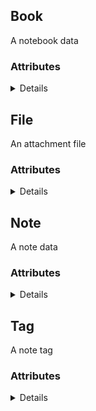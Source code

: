 <a name="#resource-book"></a>
## Book


A notebook data


### Attributes

<details>
  <summary>Details</summary>


| Name | Type | Description | Example |
| ------- | ------- | ------- | ------- |
| **_id** | *string* | The unique notebook ID which should start with `book:` and the remains are randomly generated string<br/> **pattern:** <pre>^book:</pre><br/> **Length:** `6..128` | `"book:9dc6a7a7"` |
| **_rev** | *string* | This is a CouchDB specific field. The current MVCC-token/revision of this document (mandatory and immutable) | `"14-813af5085bb6a2648c3f0aca37fc821f"` |
| **count** | *number* | It indicates the number of notes in the notebook | `42.0` |
| **createdAt** | *number* | The date time when the notebook was created, represented with Unix timestamps in milliseconds | `42.0` |
| **name** | *string* | The notebook name<br/> **Length:** `1..64` | `"example"` |
| **parentBookId** | *nullable string* | The ID of the parent notebook | `null` |
| **updatedAt** | *number* | The date time when the notebook was last updated, represented with Unix timestamps in milliseconds | `42.0` |

</details>


<a name="#resource-file"></a>
## File


An attachment file


### Attributes

<details>
  <summary>Details</summary>


| Name | Type | Description | Example |
| ------- | ------- | ------- | ------- |
| **_attachments:index:content_type** | *string* | The content type of the file<br/> **one of:**`"image/png"` or `"image/jpeg"` or `"image/jpg"` or `"image/svg+xml"` or `"image/gif"` or `"image/heic"` or `"image/heif"` | `"image/png"` |
| **_attachments:index:data** | *string or object* | The file data |  |
| **_id** | *string* | The unique document ID which should start with `file:` and the remains are randomly generated string<br/> **pattern:** <pre>^file:</pre><br/> **Length:** `6..128` | `"file:By8_nQtce"` |
| **_rev** | *string* | This is a CouchDB specific field. The current MVCC-token/revision of this document (mandatory and immutable). | `"14-813af5085bb6a2648c3f0aca37fc821f"` |
| **contentLength** | *number* | The content length of the file<br/> **Range:** `value <= 10485760` | `42.0` |
| **contentType** | *string* | The MIME type of the content<br/> **one of:**`"image/png"` or `"image/jpeg"` or `"image/jpg"` or `"image/svg+xml"` or `"image/gif"` or `"image/heic"` or `"image/heif"`<br/> **Length:** `0..128` | `"image/png"` |
| **createdAt** | *number* | The date time when the note was created, represented with Unix timestamps in milliseconds | `42.0` |
| **name** | *string* | The file name<br/> **Length:** `1..128` | `"example"` |
| **publicIn** | *array* | An array of the note IDs where the file is included | `[null]` |

</details>


<a name="#resource-note"></a>
## Note


A note data


### Attributes

<details>
  <summary>Details</summary>


| Name | Type | Description | Example |
| ------- | ------- | ------- | ------- |
| **_conflicts** | *array* | Conflicted revisions | `["24-530ea621fb9b5b28b8ff4243e4235f01"]` |
| **_id** | *string* | The unique document ID which should start with `note:` and the remains are randomly generated string<br/> **pattern:** <pre>^note:</pre><br/> **Length:** `6..128` | `"note:Bkl_9Vubx"` |
| **_rev** | *string* | This is a CouchDB specific field. The current MVCC-token/revision of this document (mandatory and immutable). | `"14-813af5085bb6a2648c3f0aca37fc821f"` |
| **body** | *string* | The content of the note represented with Markdown<br/> **Length:** `0..1048576` | `"example"` |
| **bookId** | *string* | The notebook ID<br/> **pattern:** <pre>^(book:&#x7c;trash$)</pre><br/> **Length:** `5..128` | `"example"` |
| **createdAt** | *number* | The date time when the note was created, represented with Unix timestamps in milliseconds | `1513330812556` |
| **doctype** | *string* | The format type of the body field. It currently can take markdown only, reserved for the future<br/> **one of:**`"markdown"` | `"markdown"` |
| **migratedBy** | *string* | The type of the data migration<br/> **Length:** `0..128` | `"migrateAddingParentBookId"` |
| **numOfCheckedTasks** | *number* | The number of checked tasks, extracted from body | `42.0` |
| **numOfTasks** | *number* | The number of tasks, extracted from body | `42.0` |
| **pinned** | *boolean* | Whether the note is pinned to top | `true` |
| **share** | *string* | The sharing mode of the note<br/> **one of:**`"private"` or `"public"` | `"private"` |
| **status** | *string* | The status of the note<br/> **one of:**`"none"` or `"active"` or `"onHold"` or `"completed"` or `"dropped"` | `"none"` |
| **tags** | *array* | The list of tag IDs | `["tag:a28ca207"]` |
| **timestamp** | *number* | The date time when the revision was written, represented with Unix timestamps in milliseconds | `1513330812556` |
| **title** | *string* | The note title<br/> **Length:** `0..128` | `"example"` |
| **updatedAt** | *number* | The date time when the note was last updated, represented with Unix timestamps in milliseconds | `1513330812556` |

</details>


<a name="#resource-tag"></a>
## Tag


A note tag


### Attributes

<details>
  <summary>Details</summary>


| Name | Type | Description | Example |
| ------- | ------- | ------- | ------- |
| **_id** | *string* | The unique tag ID which should start with `tag:` and the remains are randomly generated string<br/> **pattern:** <pre>^tag:</pre><br/> **Length:** `6..128` | `"tag:0ebd717b"` |
| **_rev** | *string* | This is a CouchDB specific field. The current MVCC-token/revision of this document (mandatory and immutable) | `"14-813af5085bb6a2648c3f0aca37fc821f"` |
| **color** | *string* | The color type of the tag<br/> **one of:**`"default"` or `"red"` or `"orange"` or `"yellow"` or `"olive"` or `"green"` or `"teal"` or `"blue"` or `"violet"` or `"purple"` or `"pink"` or `"brown"` or `"grey"` or `"black"` | `"default"` |
| **count** | *number* | It indicates the number of notes with the tag | `42.0` |
| **createdAt** | *number* | The date time when the tag was created, represented with Unix timestamps in milliseconds | `42.0` |
| **name** | *string* | The name of the tag<br/> **Length:** `0..64` | `"example"` |
| **updatedAt** | *number* | The date time when the tag was last updated, represented with Unix timestamps in milliseconds | `42.0` |

</details>


